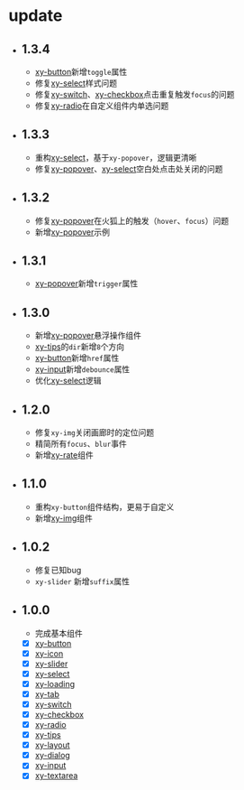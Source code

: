 # update
* ## 1.3.4
    * [xy-button](xy-button.md?id=状态切换toggle)新增`toggle`属性
    * 修复[xy-select](xy-select.md)样式问题
    * 修复[xy-switch](xy-switch.md)、[xy-checkbox](xy-checkbox.md)点击重复触发`focus`的问题
    * 修复[xy-radio](xy-radio.md)在自定义组件内单选问题
* ## 1.3.3
    * 重构[xy-select](xy-select.md)，基于`xy-popover`，逻辑更清晰
    * 修复[xy-popover](xy-popover.md)、[xy-select](xy-select.md)空白处点击处关闭的问题
* ## 1.3.2
    * 修复[xy-popover](xy-popover.md?id=触发trigger)在火狐上的触发（`hover`、`focus`）问题
    * 新增[xy-popover](xy-popover.md?id=示例)示例
* ## 1.3.1
    * [xy-popover](xy-popover.md?id=触发trigger)新增`trigger`属性
* ## 1.3.0
    * 新增[xy-popover](xy-popover.md)悬浮操作组件
    * [xy-tips](xy-tips.md?id=方向dir)的`dir`新增`8`个方向
    * [xy-button](xy-button.md?id=链接href)新增`href`属性
    * [xy-input](xy-input.md?id=oninput)新增`debounce`属性
    * 优化[xy-select](xy-select.md)逻辑
* ## 1.2.0
    * 修复`xy-img`关闭画廊时的定位问题
    * 精简所有`focus`、`blur`事件
    * 新增[xy-rate](xy-rate.md)组件
* ## 1.1.0
    * 重构`xy-button`组件结构，更易于自定义
    * 新增[xy-img](xy-img.md)组件
* ## 1.0.2
    * 修复已知bug
    * `xy-slider` 新增`suffix`属性
* ## 1.0.0
    * 完成基本组件
    - [x] [xy-button](xy-button.md)
    - [x] [xy-icon](xy-icon.md)
    - [x] [xy-slider](xy-slider.md)
    - [x] [xy-select](xy-select.md)
    - [x] [xy-loading](xy-loading.md)
    - [x] [xy-tab](xy-tab.md)
    - [x] [xy-switch](xy-switch.md)
    - [x] [xy-checkbox](xy-checkbox.md)
    - [x] [xy-radio](xy-radio.md)
    - [x] [xy-tips](xy-tips.md)
    - [x] [xy-layout](xy-layout.md)
    - [x] [xy-dialog](xy-dialog.md)
    - [x] [xy-input](xy-input.md)
    - [x] [xy-textarea](xy-textarea.md)